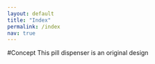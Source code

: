 ```yaml
---
layout: default
title: "Index"
permalink: /index
nav: true
---
```

#Concept
This pill dispenser is an original design
